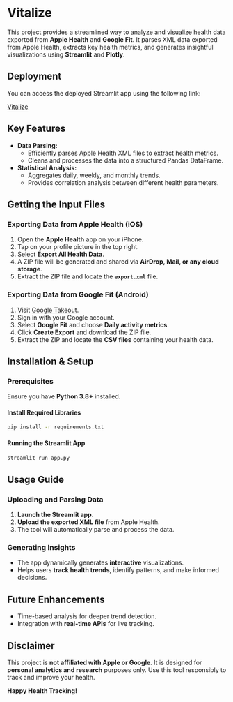 # Vitalize

This project provides a streamlined way to analyze and visualize health data exported from **Apple Health** and **Google Fit**. It parses XML data exported from Apple Health, extracts key health metrics, and generates insightful visualizations using **Streamlit** and **Plotly**.

## Deployment

You can access the deployed Streamlit app using the following link:

[Vitalize](https://vitalize.streamlit.app/)

## Key Features

- **Data Parsing:**
  - Efficiently parses Apple Health XML files to extract health metrics.
  - Cleans and processes the data into a structured Pandas DataFrame.
- **Statistical Analysis:**
  - Aggregates daily, weekly, and monthly trends.
  - Provides correlation analysis between different health parameters.

## Getting the Input Files

### Exporting Data from Apple Health (iOS)

1. Open the **Apple Health** app on your iPhone.
2. Tap on your profile picture in the top right.
3. Select **Export All Health Data**.
4. A ZIP file will be generated and shared via **AirDrop, Mail, or any cloud storage**.
5. Extract the ZIP file and locate the **`export.xml`** file.

### Exporting Data from Google Fit (Android)

1. Visit [Google Takeout](https://takeout.google.com/).
2. Sign in with your Google account.
3. Select **Google Fit** and choose **Daily activity metrics**.
4. Click **Create Export** and download the ZIP file.
5. Extract the ZIP and locate the **CSV files** containing your health data.

## Installation & Setup

### Prerequisites

Ensure you have **Python 3.8+** installed.

#### Install Required Libraries

```bash
pip install -r requirements.txt
```

#### Running the Streamlit App

```bash
streamlit run app.py
```

## Usage Guide

### Uploading and Parsing Data

1. **Launch the Streamlit app.**
2. **Upload the exported XML file** from Apple Health.
3. The tool will automatically parse and process the data.

### Generating Insights

- The app dynamically generates **interactive** visualizations.
- Helps users **track health trends**, identify patterns, and make informed decisions.

## Future Enhancements

- Time-based analysis for deeper trend detection.
- Integration with **real-time APIs** for live tracking.

## Disclaimer

This project is **not affiliated with Apple or Google**. It is designed for **personal analytics and research** purposes only. Use this tool responsibly to track and improve your health.

**Happy Health Tracking!**
